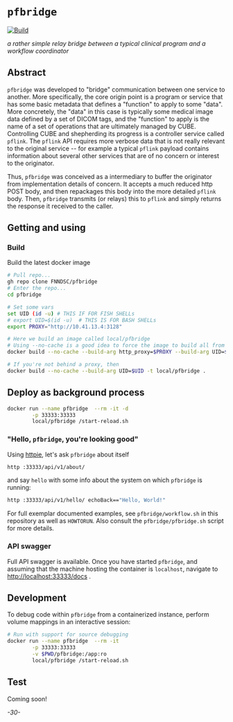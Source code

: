 # `pfbridge`

[![Build](https://github.com/FNNDSC/pfbridge/actions/workflows/build.yml/badge.svg)](https://github.com/FNNDSC/pfbridge/actions/workflows/build.yml)

*a rather simple relay bridge between a typical clinical program and a workflow coordinator*

## Abstract

`pfbridge` was developed to "bridge" communication between one service to another. More specifically, the core origin point is a program or service that has some basic metadata that defines a "function" to apply to some "data". More concretely, the "data" in this case is typically some medical image data defined by a set of DICOM tags, and the "function" to apply is the name of a set of operations that are ultimately managed by CUBE. Controlling CUBE and shepherding its progress is a controller service called `pflink`. The `pflink` API requires more verbose data that is not really relevant to the original service -- for example a typical `pflink` payload contains information about several other services that are of no concern or interest to the originator.

Thus, `pfbridge` was conceived as a intermediary to buffer the originator from implementation details of concern. It accepts a much reduced http POST body, and then repackages this body into the more detailed `pflink` body. Then, `pfbridge` transmits (or relays) this to `pflink` and simply returns the response it received to the caller.


## Getting and using

### Build

Build the latest docker image

```bash
# Pull repo...
gh repo clone FNNDSC/pfbridge
# Enter the repo...
cd pfbridge

# Set some vars
set UID (id -u) # THIS IF FOR FISH SHELLs
# export UID=$(id -u)  # THIS IS FOR BASH SHELLs
export PROXY="http://10.41.13.4:3128"

# Here we build an image called local/pfbridge
# Using --no-cache is a good idea to force the image to build all from scratch
docker build --no-cache --build-arg http_proxy=$PROXY --build-arg UID=$UID -t local/pfbridge .

# If you're not behind a proxy, then
docker build --no-cache --build-arg UID=$UID -t local/pfbridge .
```

## Deploy as background process

```bash
docker run --name pfbridge  --rm -it -d                                            \
        -p 33333:33333                                                          \
        local/pfbridge /start-reload.sh
```

### "Hello, `pfbridge`, you're looking good"

Using [httpie](https://httpie.org/), let's ask `pfbridge` about itself


```bash
http :33333/api/v1/about/
```

and say `hello` with some info about the system on which `pfbridge` is running:

```bash
http :33333/api/v1/hello/ echoBack=="Hello, World!"
```

For full exemplar documented examples, see `pfbridge/workflow.sh` in this repository as well as `HOWTORUN`. Also consult the `pfbridge/pfbridge.sh` script for more details.

### API swagger

Full API swagger is available. Once you have started `pfbridge`, and assuming that the machine hosting the container is `localhost`, navigate to [http://localhost:33333/docs](http://localhost:33333/docs) .


## Development

To debug code within `pfbridge` from a containerized instance, perform volume mappings in an interactive session:

```bash
# Run with support for source debugging
docker run --name pfbridge  --rm -it                                              	\
        -p 33333:33333 	                                                        \
        -v $PWD/pfbridge:/app:ro                                                  	\
        local/pfbridge /start-reload.sh
```

## Test

Coming soon!

_-30-_
